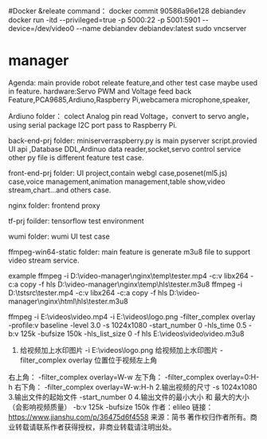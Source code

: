 #Docker &releate command：
docker commit 90586a96e128 debiandev
docker run -itd --privileged=true -p 5000:22 -p 5001:5901 --device=/dev/video0 --name debiandev debiandev:latest
sudo vncserver

# manager
Agenda:
main provide robot releate feature,and other test case maybe used in feature.
hardware:Servo PWM and Voltage feed back Feature,PCA9685,Ardiuno,Raspberry Pi,webcamera microphone,speaker,


Ardiuno folder：
colect Analog pin read Voltage，convert to servo angle，using serial package I2C port pass to Raspberry Pi.

back-end-prj folder:
miniserverraspberry.py is main pyserver script.provied UI api ,Database DDL,Ardinuo data reader,socket,servo control service
other py file is different feature test case.

front-end-prj folder:
UI project,contain webgl case,posenet(ml5.js) case,voice management,animation management,table show,video stream,chart...and others case.


nginx folder:
frontend proxy

tf-prj foilder:
tensorflow test environment

wumi folder:
wumi UI test case


ffmpeg-win64-static folder:
main feature is generate m3u8 file to support video stream service.

example
ffmpeg -i D:\video-manager\nginx\temp\tester.mp4 -c:v libx264 -c:a copy -f hls D:\video-manager\nginx\temp\hls\tester.m3u8
ffmpeg -i D:\tstsrc\tester.mp4 -c:v libx264 -c:a copy -f hls D:\video-manager\nginx\html\hls\tester.m3u8

ffmpeg -i E:\videos\video.mp4 -i E:\videos\logo.png -filter_complex overlay -profile:v baseline -level 3.0 -s 1024x1080 -start_number 0 -hls_time 0.5 -b:v 125k -bufsize 150k -hls_list_size 0 -f hls E:\videos\video\video.m3u8

1. 给视频加上水印图片
-i E:\videos\logo.png 给视频加上水印图片 -filter_complex overlay 位置位于视频左上角

右上角： -filter_complex overlay=W-w
左下角： -filter_complex overlay=0:H-h
右下角： -filter_complex overlay=W-w:H-h
2.输出视频的尺寸
-s 1024x1080
3.输出文件的起始文件
-start_number 0
4.输出文件的最小大小 和 最大的大小（会影响视频质量）
-b:v 125k -bufsize 150k
作者：elileo
链接：https://www.jianshu.com/p/36475d6f4558
来源：简书
著作权归作者所有。商业转载请联系作者获得授权，非商业转载请注明出处。


